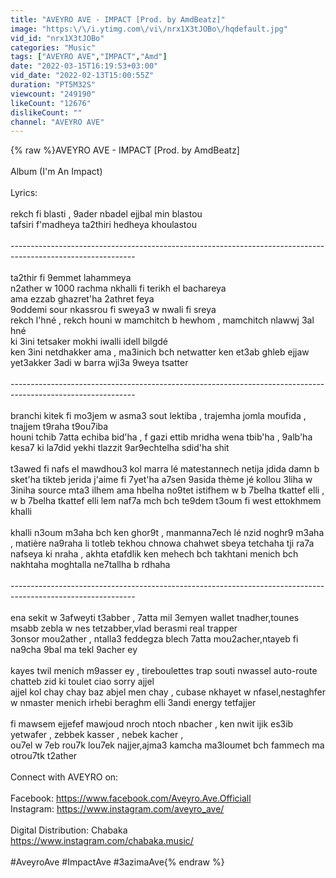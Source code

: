 ```yaml
---
title: "AVEYRO AVE - IMPACT [Prod. by AmdBeatz]"
image: "https:\/\/i.ytimg.com\/vi\/nrx1X3tJOBo\/hqdefault.jpg"
vid_id: "nrx1X3tJOBo"
categories: "Music"
tags: ["AVEYRO AVE","IMPACT","Amd"]
date: "2022-03-15T16:19:53+03:00"
vid_date: "2022-02-13T15:00:55Z"
duration: "PT5M32S"
viewcount: "249190"
likeCount: "12676"
dislikeCount: ""
channel: "AVEYRO AVE"
---
```

{% raw %}AVEYRO AVE - IMPACT [Prod. by AmdBeatz]<br /><br />Album (I'm An Impact)<br /><br />Lyrics:<br /><br />rekch fi blasti , 9ader nbadel ejjbal min blastou <br />tafsiri f'madheya ta2thiri hedheya khoulastou<br /><br />-------------------------------------------------------------------------------------------------------------<br /><br />ta2thir fi 9emmet lahammeya<br />n2ather w 1000 rachma nkhalli fi terikh el bachareya <br />ama ezzab ghazret'ha 2athret feya<br />9oddemi sour nkassrou fi sweya3 w nwali fi sreya <br />rekch l'hné , rekch houni w mamchitch b hewhom , mamchitch nlawwj 3al hné <br />ki 3ini tetsaker mokhi iwalli idell bilgdé<br />ken 3ini netdhakker ama , ma3inich bch netwatter ken et3ab ghleb ejjaw yet3akker 3adi w barra wji3a 9weya tsatter<br /><br />-------------------------------------------------------------------------------------------------------------<br /><br />branchi kitek fi mo3jem w asma3 sout lektiba , trajemha jomla moufida , tnajjem t9raha t9ou7iba<br />houni tchib 7atta echiba bid'ha , f gazi ettib mridha wena tbib'ha , 9alb'ha kesa7 ki la7did yekhi tlazzit 9ar9echtelha sdid'ha shit<br /><br />t3awed fi nafs el mawdhou3 kol marra lé matestannech netija jdida damn b sket'ha tikteb jerida j'aime fi 7yet'ha a7sen 9asida thème jé kollou 3liha w 3iniha source mta3 ilhem ama hbelha no9tet istifhem w b 7belha tkattef elli , w b 7belha tkattef elli lem naf7a mch bch te9dem t3oum fi west ettokhmem khalli<br /><br />khalli n3oum m3aha bch ken ghor9t , manmanna7ech lé nzid noghr9 m3aha , matière na9raha li totleb tekhou chnowa chahwet sbeya tetchaha tji ra7a nafseya ki nraha , akhta etafdlik ken mehech bch takhtani menich bch nakhtaha moghtalla ne7tallha b rdhaha<br /><br />-------------------------------------------------------------------------------------------------------------<br /><br />ena sekit w 3afweyti t3abber , 7atta mil 3emyen wallet tnadher,tounes msabb zebla w nes tetzabber,vlad berasmi real trapper <br />3onsor mou2ather , ntalla3 feddegza blech 7atta mou2acher,ntayeb fi na9cha 9bal ma tekl 9acher ey<br /><br />kayes twil menich m9asser ey , tireboulettes trap souti nwassel auto-route chatteb zid ki toulet ciao sorry ajjel <br />ajjel kol chay chay baz abjel men chay , cubase nkhayet w nfasel,nestaghfer w nmaster menich irhebi beraghm elli 3andi energy tetfajjer<br /><br />fi mawsem ejjefef mawjoud nroch ntoch nbacher , ken nwit ijik es3ib yetwafer , zebbek kasser , nebek kacher ,<br />ou7el w 7eb rou7k lou7ek najjer,ajma3 kamcha ma3loumet bch fammech ma otrou7tk t2ather<br /><br />Connect with AVEYRO on:<br /><br />Facebook: <a rel="nofollow" target="blank" href="https://www.facebook.com/Aveyro.Ave.Officiall">https://www.facebook.com/Aveyro.Ave.Officiall</a><br />Instagram: <a rel="nofollow" target="blank" href="https://www.instagram.com/aveyro_ave/">https://www.instagram.com/aveyro_ave/</a><br /><br />Digital Distribution: Chabaka<br /><a rel="nofollow" target="blank" href="https://www.instagram.com/chabaka.music/">https://www.instagram.com/chabaka.music/</a><br /><br />#AveyroAve #ImpactAve #3azimaAve{% endraw %}
